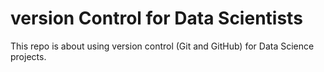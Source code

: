 # version Control for Data Scientists
This repo is about using version control (Git and GitHub) for Data Science projects.
<!--stackedit_data:
eyJoaXN0b3J5IjpbLTY0NTEzMTE3OF19
-->